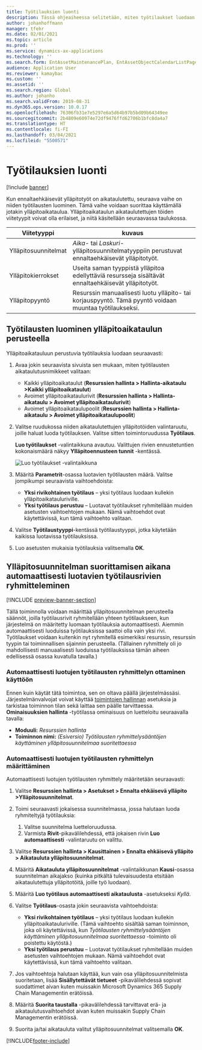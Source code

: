 ```yaml
---
title: Työtilauksien luonti
description: Tässä ohjeaiheessa selitetään, miten työtilaukset luodaan käyttöomaisuuden hallinnassa.
author: johanhoffmann
manager: tfehr
ms.date: 02/01/2021
ms.topic: article
ms.prod: ''
ms.service: dynamics-ax-applications
ms.technology: ''
ms.search.form: EntAssetMaintenancePlan, EntAssetObjectCalendarListPage, EntAssetObjectCalendarListPagePoolsOpen
audience: Application User
ms.reviewer: kamaybac
ms.custom: ''
ms.assetid: ''
ms.search.region: Global
ms.author: johanho
ms.search.validFrom: 2019-08-31
ms.dyn365.ops.version: 10.0.17
ms.openlocfilehash: 76306fb31e7e5297e6a5d64b97b5bd09b64349ee
ms.sourcegitcommit: 2b4809e60974e72df9476ffd62706b1bfc8da4a7
ms.translationtype: HT
ms.contentlocale: fi-FI
ms.lasthandoff: 03/04/2021
ms.locfileid: "5500571"
---
```

# <a name="creating-work-orders"></a>Työtilauksien luonti

[!include [banner](../../includes/banner.md)]

Kun ennaltaehkäisevät ylläpitotyöt on aikataulutettu, seuraava vaihe on niiden työtilausten luominen. Tämä vaihe voidaan suorittaa käyttämällä jotakin ylläpitoaikataulua. Ylläpitoaikataulun aikataulutettujen töiden viitetyypit voivat olla erilaiset, ja niitä käsitellään seuraavassa taulukossa.

| Viitetyyppi | kuvaus |
|---|---|
| Ylläpitosuunnitelmat | *Aika*- tai *Laskuri*-ylläpitosuunnitelmatyyppiin perustuvat ennaltaehkäisevät ylläpitotyöt. |
| Ylläpitokierrokset | Useita saman tyyppistä ylläpitoa edellyttäviä resursseja sisältävät ennaltaehkäisevät ylläpitotyöt. |
| Ylläpitopyyntö | Resurssin manuaalisesti luotu ylläpito- tai korjauspyyntö. Tämä pyyntö voidaan muuntaa työtilaukseksi. |

## <a name="create-work-orders-based-on-your-maintenance-schedule"></a>Työtilausten luominen ylläpitoaikataulun perusteella

Ylläpitoaikatauluun perustuvia työtilauksia luodaan seuraavasti:

1. Avaa jokin seuraavista sivuista sen mukaan, miten työtilausten aikataulutusnimikkeet valitaan:

    - Kaikki ylläpitoaikataulut (**Resurssien hallinta \> Hallinta-aikataulu \>Kaikki ylläpitoaikataulut**)
    - Avoimet ylläpitoaikataulurivit (**Resurssien hallinta \> Hallinta-aikataulu \> Avoimet ylläpitoaikataulurivit**)
    - Avoimet ylläpitoaikataulupoolit (**Resurssien hallinta \> Hallinta-aikataulu \> Avoimet ylläpitoaikataulupoolit**)

1. Valitse ruudukossa niiden aikataulutettujen ylläpitotöiden valintaruutu, joille haluat luoda työtilauksen. Valitse sitten toimintoruudussa **Työtilaus**.

    **Luo työtilaukset** -valintaikkuna avautuu. Valittujen rivien ennustetuntien kokonaismäärä näkyy **Ylläpitoennusteen tunnit** -kentässä.

    ![Luo työtilaukset -valintaikkuna](media/18-preventive-maintenance.png)

1. Määritä **Parametrit**-osassa luotavien työtilausten määrä. Valitse jompikumpi seuraavista vaihtoehdoista:

    - **Yksi rivikohtainen työtilaus** – yksi työtilaus luodaan kullekin ylläpitoaikatauluriville.
    - **Yksi työtilaus perustuu** – Luotavat työtilaukset ryhmitellään muiden asetusten vaihtoehtojen mukaan. Nämä vaihtoehdot ovat käytettävissä, kun tämä vaihtoehto valitaan.

1. Valitse **Työtilaustyyppi**-kentässä työtilaustyyppi, jotka käytetään kaikissa luotavissa työtilauksissa.
1. Luo asetusten mukaisia työtilauksia valitsemalla **OK**.

## <a name="group-work-order-lines-that-are-automatically-created-while-a-maintenance-plan-runs"></a>Ylläpitosuunnitelman suorittamisen aikana automaattisesti luotavien työtilausrivien ryhmitteleminen

[!INCLUDE [preview-banner-section](../../../includes/preview-banner-section.md)]

Tällä toiminnolla voidaan määrittää ylläpitosuunnitelman perusteella säännöt, joilla työtilausrivit ryhmitellään yhteen työtilaukseen, kun järjestelmä on määritetty luomaan työtilauksia automaattisesti. Aiemmin automaattisesti luoduissa työtilauksissa saattoi olla vain yksi rivi. Työtilaukset voidaan kuitenkin nyt ryhmitellä esimerkiksi resurssin, resurssin tyypin tai toiminnallisen sijainnin perusteella. (Tällainen ryhmittely oli jo mahdollisesti manuaalisesti luoduissa työtilauksissa tämän aiheen edellisessä osassa kuvatulla tavalla.)

### <a name="enable-grouping-for-automatically-generated-work-orders"></a>Automaattisesti luotujen työtilausten ryhmittelyn ottaminen käyttöön

Ennen kuin käytät tätä toimintoa, sen on oltava päällä järjestelmässäsi. Järjestelmänvalvojat voivat käyttää [toimintojen hallinnan](../../../fin-ops-core/fin-ops/get-started/feature-management/feature-management-overview.md) asetuksia ja tarkistaa toiminnon tilan sekä laittaa sen päälle tarvittaessa. **Ominaisuuksien hallinta** -työtilassa ominaisuus on luetteloitu seuraavalla tavalla:

- **Moduuli:** *Resurssien hallinta*
- **Toiminnon nimi:** *(Esiversio) Työtilausten ryhmittelysääntöjen käyttäminen ylläpitosuunnitelmaa suoritettaessa*

### <a name="set-up-grouping-for-automatically-generated-work-orders"></a>Automaattisesti luotujen työtilausten ryhmittelyn määrittäminen

Automaattisesti luotujen työtilausten ryhmittely määritetään seuraavasti:

1. Valitse **Resurssien hallinta \> Asetukset \> Ennalta ehkäisevä ylläpito \>Ylläpitosuunnitelmat**.
1. Toimi seuraavasti jokaisessa suunnitelmassa, jossa halutaan luoda ryhmiteltyjä työtilauksia:

    1. Valitse suunnitelma luetteloruudussa.
    1. Varmista **Rivit**-pikavälilehdessä, että jokaisen rivin **Luo automaattisesti** -valintaruutu on valittu.

1. Valitse **Resurssien hallinta \> Kausittainen \> Ennalta ehkäisevä ylläpito \> Aikatauluta ylläpitosuunnitelmat**.
1. Määritä **Aikatauluta ylläpitosuunnitelmat** -valintaikkunan **Kausi**-osassa suunnitelman aikajakso (kuinka pitkältä tulevaisuudesta etsitään aikataulutettuja ylläpitotöitä, joille työ luodaan).
1. Määritä **Luo työtilaus automaattisesti aikataulusta** -asetukseksi *Kyllä*.
1. Valitse **Työtilaus**-osasta jokin seuraavista vaihtoehdoista:

    - **Yksi rivikohtainen työtilaus** – yksi työtilaus luodaan kullekin ylläpitoaikatauluriville. (Tämä vaihtoehto sisältää saman toiminnon, joka oli käytettävissä, kun *Työtilausten ryhmittelysääntöjen käyttäminen ylläpitosuunnitelmaa suoritettaessa* -toiminto oli poistettu käytöstä.)
    - **Yksi työtilaus perustuu** – Luotavat työtilaukset ryhmitellään muiden asetusten vaihtoehtojen mukaan. Nämä vaihtoehdot ovat käytettävissä, kun tämä vaihtoehto valitaan.

1. Jos vaihtoehtoja halutaan käyttää, kun vain osa ylläpitosuunnitelmista suoritetaan, lisää **Sisällytettävät tietueet** -pikavälilehdessä sopivat suodattimet aivan kuten muissakin Microsoft Dynamics 365 Supply Chain Managementin erätöissä.
1. Määritä **Suorita taustalla** -pikavälilehdessä tarvittavat erä- ja aikataulutusvaihtoehdot aivan kuten muissakin Supply Chain Managementin erätöissä.
1. Suorita ja/tai aikatauluta valitut ylläpitosuunnitelmat valitsemalla **OK**.


[!INCLUDE[footer-include](../../../includes/footer-banner.md)]